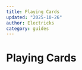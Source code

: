 ```yaml
---
title: Playing Cards
updated: "2025-10-26"
author: Electricks
category: guides
---
```


# Playing Cards

